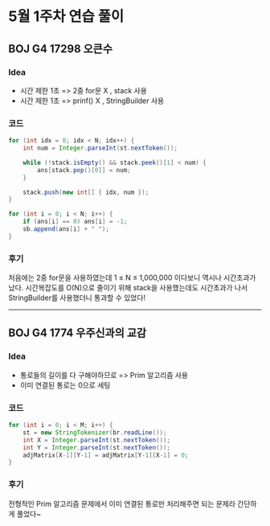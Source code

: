 #  5월 1주차 연습 풀이
## BOJ G4 17298 오큰수
### **Idea**
- 시간 제한 1초 => 2중 for문  X , stack 사용
- 시간 제한 1초 => prinf() X , StringBuilder 사용

### 코드
```java
for (int idx = 0; idx < N; idx++) {
	int num = Integer.parseInt(st.nextToken());

	while (!stack.isEmpty() && stack.peek()[1] < num) {
		ans[stack.pop()[0]] = num;
	}

	stack.push(new int[] { idx, num });
}
```

```java
for (int i = 0; i < N; i++) {
	if (ans[i] == 0) ans[i] = -1;
	sb.append(ans[i] + " ");
}
```

### 후기

처음에는 2중 for문을 사용하였는데 1 ≤ N ≤ 1,000,000 이다보니 역시나 시간초과가 났다.
시간복잡도를 O(N)으로 줄이기 위해 stack을 사용했는데도 시간초과가 나서 StringBuilder를 사용했더니 통과할 수 있었다!

---

## BOJ G4 1774 우주신과의 교감
### **Idea**
- 통로들의 길이를 다 구해야하므로 => Prim 알고리즘 사용
- 이미 연결된 통로는 0으로 세팅

### 코드
```java
for (int i = 0; i < M; i++) {
	st = new StringTokenizer(br.readLine());
	int X = Integer.parseInt(st.nextToken());
	int Y = Integer.parseInt(st.nextToken());
	adjMatrix[X-1][Y-1] = adjMatrix[Y-1][X-1] = 0;
}
```

### 후기

전형적인 Prim 알고리즘 문제에서 이미 연결된 통로만 처리해주면 되는 문제라 간단하게 풀었다~
